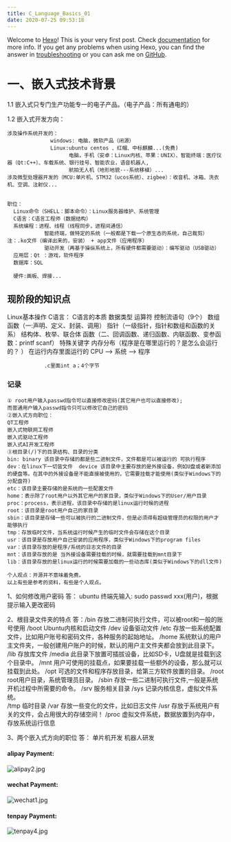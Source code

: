 ```yaml
---
title: C_Language_Basics_01
date: 2020-07-25 09:53:18
---
```


Welcome to [Hexo](https://hexo.io/)! This is your very first post. Check [documentation](https://hexo.io/docs/) for more info. If you get any problems when using Hexo, you can find the answer in [troubleshooting](https://hexo.io/docs/troubleshooting.html) or you can ask me on [GitHub](https://github.com/hexojs/hexo/issues).

# 一、嵌入式技术背景
1.1 嵌入式只专门生产功能专一的电子产品。（电子产品：所有通电的）

  1.2 嵌入式开发方向：

    涉及操作系统开发的：
                  windows: 电脑，微软产品（闭源）
                  Linux:ubuntu centos 、红帽、中标麒麟...(免费)
                        电脑，手机（安卓：Linux内核、苹果：UNIX）、智能终端：医疗仪器（Qt:C++）、车载系统、银行挂号、智能农业，语音机器人,
                        航拍无人机（地形地貌---系统移植）...
    涉及微型处理器开发的（MCU:单片机、STM32（ucos系统）、zigbee）：收音机、冰箱、洗衣机、空调、注射仪...


    职位：
      Linux命令（SHELL：脚本命令）：Linux服务器维护、系统管理
      C语言：C语言工程师（数据结构）
      系统编程：进程、线程（线程同步，进程间通信）
                智能终端，做特定的系统（一般都是下载一个原生态的系统，自己裁剪）注：.ko文件（编译出来的，安装） + app文件（应用程序）
                驱动开发（再基于操纵系统上，所有硬件都需要驱动）：编写驱动（USB驱动）
      应用层：Qt ：游戏，软件程序
      数据库：SQL

      硬件:画板、焊接...

## 现阶段的知识点
Linux基本操作
    C语言：
      C语言的本质
        数据类型
        运算符
        控制流语句（9个）
        数组
        函数（一:声明、定义、封装、调用）
        指针（一级指针，指针和数组和函数的关系）
        结构体、枚举、联合体
        函数（二、回调函数、递归函数、内联函数、变参函数：printf scanf）
        特殊关键字
        内存分布（程序是在哪里运行的？是怎么会运行的？ ）
                在运行内存里面运行的 CPU --> 系统  --> 程序

                .c里面int a；4个字节

### 记录
    ① root用户输入passwd指令可以直接修改密码(其它用户也可以直接修改);
    而普通用户输入passwd指令只可以修改它自己的密码
    ②嵌入式方向职位：
    QT工程师
    嵌入式物联网工程师
    嵌入式驱动工程师
    嵌入式AI开发工程师
    ③根目录(/)下的目录结构、目录的分类
    bin: binary 该目录中存储的都是些二进制文件，文件都是可以被运行的 可执行程序
    dev：在linux下一切皆文件  device 该目录中主要存放的是外接设备，例如U盘或者新添加的硬盘等。在其中的外接设备是不能直接被使用的，它需要挂载才能使用(类似于Windows下的分配盘符)
    etc：该目录主要存储的是系统的一些配置文件
    home：表示除了root用户以外其它用户的家目录，类似于Windows下的User/用户目录
    proc：process，表示进程，该目录中存储的是linux运行时候的进程
    root：该目录是root用户自己的家目录
    sbin：该目录是存储一些可以被执行的二进制文件，但是必须得有超级管理员的权限的用户才能够执行
    tmp：存放临时文件，当系统运行时候产生的临时文件会存储在这个目录
    usr：该目录是存放用户自己安装的应用程序，类似于Windows下的program files
    var：该目录存放的是程序/系统的日志文件的目录
    mnt：该目录存放的是 当外接设备需要挂载的时候，就需要挂载到mnt目录下
    lib：该目录存放的是linux运行的时候需要加载的一些动态库(类似于Windows下的dll文件)

    个人观点：开源并不意味着免费。
    以上有些是参考的资料，有些是个人观点。



  1、如何修改用户密码
  答：  ubuntu 终端先输入: sudo passwd xxx(用户)，根据提示输入更改密码

  2、根目录文件夹的特点
  答：/bin     存放二进制可执行文件，可以被root和一般的账号使用
      /boot    Ubuntu内核和启动文件
      /dev     设备驱动文件
      /etc     存放一些系统配置文件，比如用户账号和密码文件，各种服务的起始地址。
      /home    系统默认的用户主文件夹，一般创建用户账户的时候，默认的用户主文件夹都会放到此目录下。
      /lib     存放库文件
      /media   此目录下放置可插拔设备，比如SD卡，U盘就是挂载到这个目录中。
      /mnt     用户可使用的挂载点，如果要挂载一些额外的设备，那么就可以挂载到此处。
      /opt     可选的文件和程序存放目录，给第三方软件放置的目录。
      /root    root用户目录，系统管理员目录。
      /sbin    存放一些二进制可执行文件,一般是系统开机过程中所需要的命令。
      /srv     服务相关目录
      /sys     记录内核信息，虚拟文件系统。  
      /tmp     临时目录
      /var     存放一些变化的文件，比如日志文件
      /usr     存放于系统用户有关的文件，会占用很大的存储空间！
      /proc    虚拟文件系统，数据放置到内存中，存放系统运行信息

  3、两个嵌入式方向的职位
  答：   单片机开发
         机器人研发



#### alipay Payment:
![alipay2.jpg](http://ww1.sinaimg.cn/large/006DnxC4gy1gftfn69zcaj30fb0fhjus.jpg)


#### wechat Payment:
![wechat1.jpg](http://ww1.sinaimg.cn/large/006DnxC4gy1gftfo0b23rj30fb0f0tbz.jpg)


#### tenpay Payment:
![tenpay4.jpg](http://ww1.sinaimg.cn/large/006DnxC4gy1gftg6n3n65j30bh0be77h.jpg)
